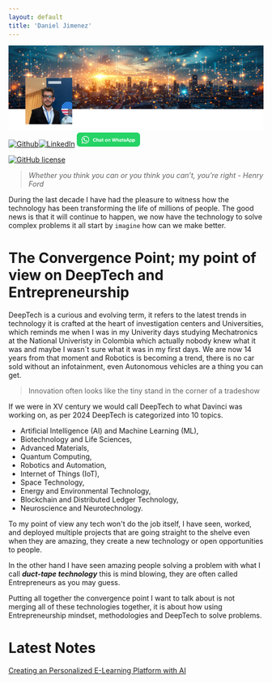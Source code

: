 ```yaml
---
layout: default
title: 'Daniel Jimenez'
---
```

![Daniel Jimenez](./assets/banner_pic.png)
[![Github](https://img.shields.io/badge/github-121013?style=for-the-badge&logo=github&logoColor=white)](https://github.com/dfjimenezt)[![LinkedIn](https://img.shields.io/badge/linkedin-%230077B5.svg?style=for-the-badge&logo=linkedin&logoColor=white)](https://linkedin.com/in/dfjimenezt)
<a aria-label="Chat on WhatsApp" href="https://wa.me/34693396247"><img alt="Chat on WhatsApp" height="28" src="./assets/WhatsAppButtonGreenSmall.svg" /></a>


[![GitHub license](https://img.shields.io/badge/license-MIT-green)](https://mit-license.org/)

>*Whether you think you can or you think you can’t, you’re right - Henry Ford*

During the last decade I have had the pleasure to witness how the technology has been transforming the life of millions of people. The good news is that it will continue to happen, we now have the technology to solve complex problems it all start by `imagine` how can we make better.

# The Convergence Point; my point of view on DeepTech and Entrepreneurship

DeepTech is a curious and evolving term, it refers to the latest trends in technology it is crafted at the heart of investigation centers and Universities, which reminds me when I was in my Univerity days studying Mechatronics at the National Univeristy in Colombia which actually nobody knew what it was and maybe I wasn´t sure what it was in my first days. We are now 14 years from that moment and Robotics is becoming a trend, there is no car sold without an infotainment, even Autonomous vehicles are a thing you can get.

> Innovation often looks like the tiny stand in the corner of a tradeshow

If we were in XV century we would call DeepTech to what Davinci was working on, as per 2024 DeepTech is categorized into 10 topics.

* Artificial Intelligence (AI) and Machine Learning (ML),
* Biotechnology and Life Sciences,
* Advanced Materials,
* Quantum Computing,
* Robotics and Automation,
* Internet of Things (IoT),
* Space Technology,
* Energy and Environmental Technology,
* Blockchain and Distributed Ledger Technology,
* Neuroscience and Neurotechnology.

To my point of view any tech won't do the job itself, I have seen, worked, and deployed multiple projects that are going straight to the shelve even when they are amazing, they create a new technology or open opportunities to people.

In the other hand I have seen amazing people solving a problem with what I call ***duct-tape technology*** this is mind blowing, they are often called Entrepreneurs as you may guess.

Putting all together the convergence point I want to talk about is not merging all of these technologies together, it is about how using Entrepreneurship mindset, methodologies and DeepTech to solve problems.
 

# Latest Notes

[Creating an Personalized E-Learning Platform with AI](./notes/microsoft/generative-ai-beginners.md)
